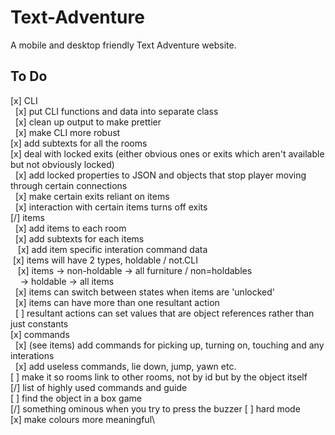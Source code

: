 # Text-Adventure
A mobile and desktop friendly Text Adventure website.
## To Do
[x] CLI\
&nbsp;&nbsp;[x] put CLI functions and data into separate class\
&nbsp;&nbsp;[x] clean up output to make prettier\
&nbsp;&nbsp;[x] make CLI more robust\
[x] add subtexts for all the rooms\
[x] deal with locked exits (either obvious ones or exits which aren't available but not obviously locked)\
&nbsp;&nbsp;[x] add locked properties to JSON and objects that stop player moving through certain connections\
&nbsp;&nbsp;[x] make certain exits reliant on items\
&nbsp;&nbsp;[x] interaction with certain items turns off exits\
[/] items\
&nbsp;&nbsp;[x] add items to each room\
&nbsp;&nbsp;[x] add subtexts for each items\
&nbsp;&nbsp;&nbsp;[x] add item specific interation command data\
&nbsp;[x] items will have 2 types, holdable / not.CLI\
&nbsp;&nbsp;&nbsp;[x] items -> non-holdable -> all furniture / non=holdables\
&nbsp;&nbsp;&nbsp;&nbsp;-> holdable -> all items\
&nbsp;&nbsp;[x] items can switch between states when items are 'unlocked'\
&nbsp;&nbsp;[x] items can have more than one resultant action\
&nbsp;&nbsp;[ ] resultant actions can set values that are object references rather than just constants\
[x] commands\
&nbsp;&nbsp;[x] (see items) add commands for picking up, turning on, touching and any interations\
&nbsp;&nbsp;[x] add useless commands, lie down, jump, yawn etc.\
[ ] make it so rooms link to other rooms, not by id but by the object itself\
[/] list of highly used commands and guide\
[ ] find the object in a box game\
[/] something ominous when you try to press the buzzer [ ] hard mode\
[x] make colours more meaningful\
